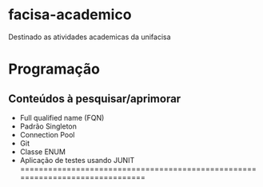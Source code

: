 # facisa-academico

Destinado as atividades academicas da unifacisa

# Programação 
## Conteúdos à pesquisar/aprimorar

- Full qualified name (FQN)
- Padrão Singleton  
- Connection Pool
- Git  
- Classe ENUM
- Aplicação de testes usando JUNIT 
==============================================================================
